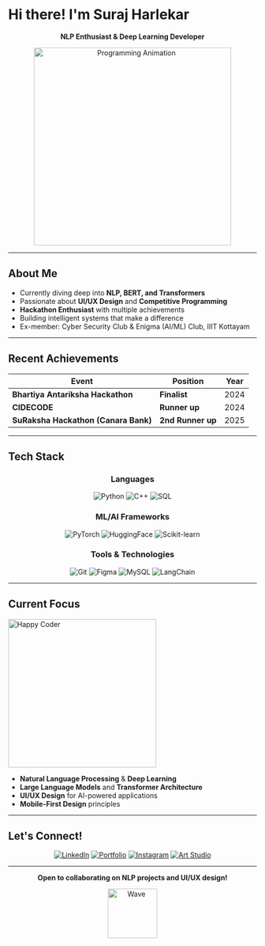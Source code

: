# Hi there! I'm Suraj Harlekar

<div align="center">
  
**NLP Enthusiast & Deep Learning Developer**

<img src="https://user-images.githubusercontent.com/74038190/240906093-9be4d344-6782-461a-b5a6-32a07bf7b34e.gif" width="400" alt="Programming Animation"/>

</div>

---

## About Me
- Currently diving deep into **NLP, BERT, and Transformers**
- Passionate about **UI/UX Design** and **Competitive Programming**
- **Hackathon Enthusiast** with multiple achievements
- Building intelligent systems that make a difference
- Ex-member: Cyber Security Club & Enigma (AI/ML) Club, IIIT Kottayam

---

## Recent Achievements

<div align="center">

| Event | Position | Year |
|----------|-------------|---------|
| **Bhartiya Antariksha Hackathon** | **Finalist** | 2024 |
| **CIDECODE** | **Runner up** | 2024 |
| **SuRaksha Hackathon (Canara Bank)** | **2nd Runner up** | 2025 |

</div>

---

## Tech Stack

<div align="center">

### Languages
![Python](https://img.shields.io/badge/Python-3776AB?style=for-the-badge&logo=python&logoColor=white)
![C++](https://img.shields.io/badge/C++-00599C?style=for-the-badge&logo=cplusplus&logoColor=white)
![SQL](https://img.shields.io/badge/SQL-4479A1?style=for-the-badge&logo=mysql&logoColor=white)

### ML/AI Frameworks
![PyTorch](https://img.shields.io/badge/PyTorch-EE4C2C?style=for-the-badge&logo=pytorch&logoColor=white)
![HuggingFace](https://img.shields.io/badge/🤗_Hugging_Face-FFD21E?style=for-the-badge)
![Scikit-learn](https://img.shields.io/badge/Scikit--learn-F7931E?style=for-the-badge&logo=scikit-learn&logoColor=white)

### Tools & Technologies
![Git](https://img.shields.io/badge/Git-F05032?style=for-the-badge&logo=git&logoColor=white)
![Figma](https://img.shields.io/badge/Figma-F24E1E?style=for-the-badge&logo=figma&logoColor=white)
![MySQL](https://img.shields.io/badge/MySQL-4479A1?style=for-the-badge&logo=mysql&logoColor=white)
![LangChain](https://img.shields.io/badge/🦜_LangChain-121D33?style=for-the-badge)

</div>

---

## Current Focus

<div align="left">

<img src="https://user-images.githubusercontent.com/74038190/271839856-3b4607a1-1cc6-41f1-926f-892ae880e7a5.gif" width="300" alt="Happy Coder"/>

</div>

- **Natural Language Processing** & **Deep Learning**
- **Large Language Models** and **Transformer Architecture**
- **UI/UX Design** for AI-powered applications
- **Mobile-First Design** principles

---

## Let's Connect!

<div align="center">

[![LinkedIn](https://img.shields.io/badge/LinkedIn-0077B5?style=for-the-badge&logo=linkedin&logoColor=white)](https://www.linkedin.com/in/SurajHarlekar/)
[![Portfolio](https://img.shields.io/badge/Portfolio-FF5722?style=for-the-badge&logo=todoist&logoColor=white)](https://sakigo9.github.io/MyPortfolio/)
[![Instagram](https://img.shields.io/badge/Instagram-E4405F?style=for-the-badge&logo=instagram&logoColor=white)](https://www.instagram.com/suraj.py/)
[![Art Studio](https://img.shields.io/badge/Art_Studio-FFC0CB?style=for-the-badge&logo=adobe&logoColor=black)](https://www.instagram.com/vortexinkstudios)

</div>

---

<div align="center">

**Open to collaborating on NLP projects and UI/UX design!**

<img src="https://user-images.githubusercontent.com/74038190/240906093-9be4d344-6782-461a-b5a6-32a07bf7b34e.gif" width="100" alt="Wave"/>

</div>
